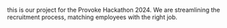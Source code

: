 this is our project for the Provoke Hackathon 2024. We are streamlining the recruitment process, matching employees with the right job. 
